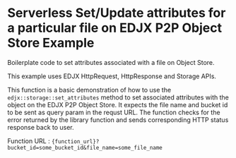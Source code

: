 <!--
title: .'Set/Update attributes for a particular file on EDJX P2P Object Store'
description: 'Boilerplate code to set attributes for a file on Object Store'
platform: EDJX
language: C++
-->

# Serverless Set/Update attributes for a particular file on EDJX P2P Object Store Example

Boilerplate code to set attributes associated with a file on Object Store.

This example uses EDJX HttpRequest, HttpResponse and Storage APIs.

This function is a basic demonstration of how to use the `edjx::storage::set_attributes` method to set associated attributes with the object on the EDJX P2P Object Store. It expects the file name and bucket id to be sent as query param in the requst URL. The function checks for the error returned by the library function and sends corresponding HTTP status response back to user.

Function URL : `{function_url}?bucket_id=some_bucket_id&file_name=some_file_name`
